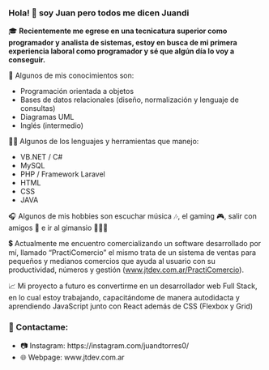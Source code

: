 ### Hola! 👋 soy Juan pero todos me dicen Juandi

🎓 <strong>Recientemente me egrese en una tecnicatura superior como programador y analista de sistemas, estoy en busca de mi primera experiencia laboral como programador y sé que algún día lo voy a conseguir. </strong>

🧠 Algunos de mis conocimientos son: 
<ul>
  <li>Programación orientada a objetos</li>
  <li>Bases de datos relacionales (diseño, normalización y lenguaje de consultas)</li>
  <li>Diagramas UML</li>
  <li>Inglés (intermedio)</li>
</ul>

💪🏼 Algunos de los lenguajes y herramientas que manejo:
<ul>
  <li>VB.NET / C#</li>
  <li>MySQL</li>
  <li>PHP / Framework Laravel</li>
  <li>HTML</li>
  <li>CSS</li>
  <li>JAVA</li>
</ul>

🎧 Algunos de mis hobbies son escuchar música 🎶, el gaming 🎮, salir con amigos 🙊 e ir al gimansio 🏋🏽‍♂️

💲 Actualmente me encuentro comercializando un software desarrollado por mí, llamado “PractiComercio” el mismo trata de un sistema de ventas para pequeños y medianos comercios que ayuda al usuario con su productividad, números y gestión (www.jtdev.com.ar/PractiComercio).  

📈 Mi proyecto a futuro es convertirme en un desarrollador web Full Stack, en lo cual estoy trabajando, capacitándome de manera autodidacta y aprendiendo JavaScript junto con React además de CSS (Flexbox y Grid)

### 🔶 Contactame:
<ul>
  <li>📷 Instagram: https://instagram.com/juandtorres0/</li>
  <li>🌐 Webpage: www.jtdev.com.ar</li>
</ul>
 



<!--
**juandiegotorres/juandiegotorres** is a ✨ _special_ ✨ repository because its `README.md` (this file) appears on your GitHub profile.
